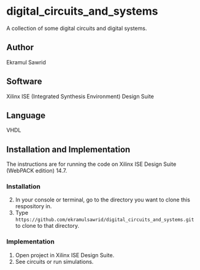 # digital_circuits_and_systems

A collection of some digital circuits and digital systems.

## Author

Ekramul Sawrid

## Software

Xilinx ISE (Integrated Synthesis Environment) Design Suite

## Language 

VHDL

## Installation and Implementation

The instructions are for running the code on Xilinx ISE Design Suite (WebPACK edition) 14.7.

### Installation  

2) In your console or terminal, go to the directory you want to clone this respository in. 
3) Type `https://github.com/ekramulsawrid/digital_circuits_and_systems.git` to clone to that directory.

### Implementation

1) Open project in Xilinx ISE Design Suite.
2) See circuits or run simulations.